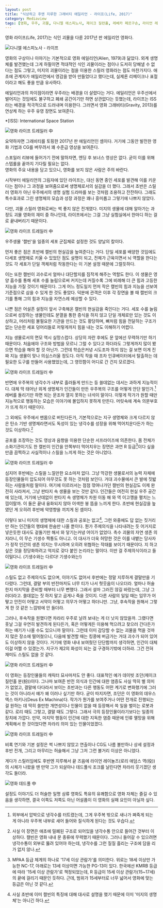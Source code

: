 ```yaml
---
layout: post
title: "식상하고 후엔 지루한 그래비티 에일리언 - 라이프(Life, 2017)"
category: Mediaview
tags: [영화, 우주, 괴물, 다니엘 에스피노사, 제이크 질런홀, 레베카 페르구손, 라이언 레이놀즈, 아리욘 바카레, 사나다 히로유키, 올가 디호비치나야]
---
```


영화 라이프(Life, 2017)는 식인 괴물을 다룬 2017년 판 에일리언 영화다.


![다니엘 에스피노사 - 라이프](https://lh3.googleusercontent.com/-LgmfSoG8oDA/WOoREhi4TeI/AAAAAAAATV8/DKImzli-G8Y6_qxqPc4QAmtoJEVfQzrdQCE0/s480/life-2017-movie-poster.jpg "그래비티를 첨가한 2017년판 에일리언 영화다.")


영화의 구상이나 이야기는 기본적으로 영화 에일리언(Alien, 1979)과 닮았다.
외계 생명체를 발견했는데 그게 하필이면 적대적인 식인 괴물이라는 점이나
도저히 당해낼 수 없다는 점도 그렇고,
미지의 괴물이라는 점을 이용한 스릴러 영화라는 점도 마찬가지다.
애초에 관계자가 에일리언에서 영감을 받아 만들었다고 했다는데,
실제론 리메이크나 표절이라고 해도 좋을 만큼 유사하다.

에일리언과의 차이점이라면 우주라는 배경을 더 살렸다는 거다.
에일리언은 우주선에서 벌어지는 것임에도 불구하고 폐쇄 공간이기만 하면 상관없다는 듯했는데,
라이프는 ISS라는 배경을 적극적으로 드러내며 이용한다.
그러면서 영화 그래비티(Gravity, 2013)를 연상케 하는 우주 유영 장면도 보여준다.

*[ISS]: International Space Station


![영화 라이프 트레일러 中](https://lh3.googleusercontent.com/-mM8pzkFLm_o/WOot16KfRsI/AAAAAAAATWg/yZb8YHzggZglZo2dmG887590Sic8DoyhwCE0/w560/life-2017-movie-screenshot-01.jpg "괴물 스릴러 영화지만 그래비티로 익숙한 우주 유영 장면도 꽤 등장한다.")


요약하자면 그래비티를 토핑한 2017년 판 에일리언인 셈이다.
거기에 그동안 발전한 영화 기법과 CG를 버무려서 꽤 수준급 영상을 보여준다.


<div class="im im-info">
스포일러 리뷰에 들어가기 전에 말하자면, 엔딩 후 보너스 영상은 없다.
굳이 이를 위해 스텝롤을 끝까지 기다릴 필요는 없다.
</div>


<div class="im im-warning">
영화의 주요 내용을 담고 있으니, 영화를 보지 않은 사람은 주의 바란다.
</div>


시작부터 에일리언의 그림자에 있던 라이프는,
대신 동면 중인 세포를 발견해 이를 키운다는 점이나 그 과정을 보여줌으로써 생명체로서의 실감을 더 했다.
그래서 초반은 스릴러 영화가 아닌 우주에서의 생명 실험 드라마를 보는 것처럼 조용하고 잔잔하다.
그래도 특수효과로 그린 생명체의 모습과 성장 과정은 꽤나 흥미롭고 그렇기에 나쁘지 않았다.

다만, 괴물 스릴러 영화로써는 썩 좋지 않은 전개였다.
미지의 생물에 대해 알아가는 과정도 괴물 영화의 재미 중 하나인데,
라이프에서는 그걸 그냥 실험실에서 한마디 하는 걸로 끝내버리기 때문이다.


![영화 라이프 트레일러 中](https://lh3.googleusercontent.com/-JIbZcRQq028/WOouAkmItFI/AAAAAAAATWw/abXcfvsP72YbrY6hh7AN5PmJsh54sm84ACE0/w560/life-2017-movie-screenshot-02.jpg "생물 실험 장면으로 시작해 실감을 더 했다.")


우주생물 '캘빈'을 일종의 세포 군집체로 설정한 것도 양날의 칼이다.

먼저 좋은 점은 초반에 캘빈의 현실감을 높여준다는 거다.
단일 세포를 배양한 것임에도 다세포 생명체로 키울 수 있었던 점도 설명이 되고,
전체가 근육이면서 뇌 역할을 한다는 것도 각 세포가 단일 객체처럼 작동한다는 이 기본 설정 때문에 그럴듯하다.

이는 또한 캘빈이 괴수로서 얼마나 대단할지를 짐작게 해주는 역할도 한다.
이 생물은 영양 흡수를 통해 세포 수를 늘림으로써 커지는데
커질수록 그에 비례해 더 큰 힘과 고등한 지능을 가질 것이기 때문이다.
그게 어느 정도일지 먼저 작은 캘빈의 힘과 지능을 선보여 기준점으로 삼을 수 있게 한 것도 좋았다.
덕분에 관객은 이후 각 장면을 볼 때 캘빈의 크기를 통해 그의 힘과 지능을 자연스레 예상할 수 있다.

나쁜 점은 어설픈 설정이 앞서 구축해온 캘빈의 현실감을 죽인다는 거다.
세포 수를 늘림으로써 성장하는 생물인데도 분열을 통한 증식을 하지 않고 단일 개체로만 있는 것도 이상하고,
머리처럼 불필요한 기관을 만드는 것도 황당하며,
뼈처럼 힘을 전달하는 구조가 없는 단순한 세포 덩어리들로 저렇게까지 힘을 내는 것도 이해하기 어렵다.

지능 생물로서의 면모 역시 실망스럽다.
상당히 자란 후에도 문 앞에선 무력하기만 하기 때문이다.
처음에야 구조와 방법을 모르니 그럴 수 있다고 하더라도 그렇게까지 많이 봤으면 학습을 해야 할 것 아닌가.
그런데 학습은커녕 시도조차 하지 않는 걸 보면 이게 진짜 지능 생물이 맞나 의심스러울 정도다.
아직 작을 때 조차 인큐베이터에서 탈출하는 데 필요한 도구를 만들어 사용했었는데, 그 영민함이 어디로 간 건지 모르겠다.


![영화 라이프 트레일러 中](https://lh3.googleusercontent.com/-TN-zSwGMBXY/WOouIaKA81I/AAAAAAAATXA/KkFRCdKwxuEP82FVEOCwloCQp6n1I8EJgCE0/w560/life-2017-movie-screenshot-03.jpg "캘빈의 리즈 시절")


반면에 우주복의 냉각수가 내부로 흘러들게 만드는 등 쓸데없는 데서는 과하게 지능적이다.
대체 막 태어난 외계 생명체가 인간들이 만든 우주복의 구조를 어떻게 안단 말인가.[^1]
레버를 돌리기만 하면 되는 문조차 열지 못하는 녀석이 말이다.
이렇게 작가가 원할 때만 지능적으로 행동하는 모습은 이야기에 몰입하지 못하게 만든다.
머릿속에 계속 의문부호가 뜨게 하기 때문이다.

그 외에도 우주에서 맨몸으로 버틴다든가,
기본적으로는 지구 생명체와 크게 다르지 않은 탄소 기반 생명체라면서도
독성이 있는 냉각수를 성장을 위해 먹어치운다든가 하는 것도 이상하다.[^2]

[^1]: 외부에서 압박으로 냉각수를 터트렸는데, 그게 우주복 밖으로 새나가 쪄죽게 되는 게 아니라 우주복 내부로 새어 들어와 질식하게 된다는 것도 우습다.

[^2]: 사실 이 장면은 애초에 밀폐된 구조로 되어있을 냉각수통 안으로 들어간 것부터 이상하다. 캘빈은 영화 내내 문 종류에 무력했기 때문이다. 그러니 들어갈 수 있으려면 냉각수통이 외부로 뚫려 있어야 하는데, 냉각수를 그런 질질 흘리는 구조에 담을 리가 없지 않나.

공포를 조장하는 것도 영상과 음향을 이용한 단순한 서프라이즈에 의존한다.
몸 전체가 소화기관이기도 한 캘빈이 인간을 안쪽부터 먹어치우는 장면은
과연 R 등급[^3]이다 싶을 만큼 끔찍하고 사실적이나 스릴을 느끼게 하는 것은 아니었다.


![영화 라이프 트레일러 中](https://lh3.googleusercontent.com/-0i4J6-9UBkk/WOouOb5zS7I/AAAAAAAATXQ/oAwVLq4QwSw7xanQ-P94IB7hKNXcX0RBgCE0/w560/life-2017-movie-screenshot-04.jpg "R 등급의 이유를 보여준다.")


[^3]: MPAA 등급 체계의 하나로 '17세 이상 관람가'를 의미한다. 위로는 18세 이상만 가능한 NC-17, 아래로는 13세 이상이면 가능한 PG-13이 있다. 한국에선 KMRB 등급에 따라 '15세 이상 관람가'로 책정되었는데, R 등급이 15세 이상 관람가(15~17세)의 끝에 걸리기 때문인 듯하다. 근데, 범위가 15세부터로 너무 넓어서 영화에 맞는 등급은 아닌 것 같다.

심지어 후반에는 스릴을 느낄만한 요소마저 없다.
그냥 막강한 생물로서의 능력 자체에 등장인물들이 압도되어 아무것도 못 하는 것처럼 보인다.
거대 괴수물에서 큰 발에 짓밟히는 사람들처럼 말이다.
여기에 이르러서는 점점 깎여나가던 캘빈의 현실감도 이제 완전히 사라져서, 그냥 판타지 속 생물을 보는 것만 같다.
인간들은 여전히 현실 우주 공간에 있는데, 거기에 난데없이 판타지 속 생명체가 차원 이동 해 와 역 이고깽을 펼치는 느낌이랄까.
이 둘은 끝내 융화되지 않아 어색한 붕 뜸을 느끼게 한다.
초반에 현실감을 높였던 게 오히려 후반에 악영향을 끼치게 된 셈이다.

이렇다 보니 미지의 생명체에 대한 스릴과 공포는 없고[^4],
그런 와중에도 답 없는 짓거리만 하는 인간들의 행태에 한숨만 나올 뿐이다.
뭔가 주제의식을 나타내려는 듯 어거지로 넣은듯한 대사도 겉돌기만 해서 와 닿기는커녕 어이가 없었다.
촉수 괴물의 자연 생존 의지라니, 이 무슨 기생수 짝퉁도 아니고.
이 대사가 더욱 허망한 것은 이를 내뱉는 당사자가 정작 인간의 생존 의지는 무시하며 오히려 위협하는 작태를 보이기 때문이다.
지 하고 싶은 것을 정당화하려고 억지로 갖다 붙인 논리라는 말이다.
이딴 걸 주제의식이라고 들이밀다니.
(기생수와는 다르다! 기생수와는!)

[^4]: 사실 초반에 이미 캘빈의 특징에 대해 대사로 설명을 했기 때문에 이미 '미지의 생명체'는 아니긴 하다.


![영화 라이프 트레일러 中](https://lh3.googleusercontent.com/-Kk7l2a5W7tg/WOo0mpm12HI/AAAAAAAATYg/X9UHdq-p8JsVGMWIAUXDAHBUMi3SOjV0QCE0/w560/life-2017-movie-screenshot-07.jpg "갈수록 노답 인간들 때문에 한숨쉬는 이야기가 된다.")


스릴도 없고 주제의식도 없으며, 이야기도 없어서
후반에는 정말 지루하게 결말만을 기다렸다.
그런데, 결말 부의 반전마저도 너무 티가 나서 헛웃음이 나오더라.
얼마나 허술한지 마지막을 준비할 때부터 너무 뻔했다.
그래서 설마 그러진 않길 바랐는데, 그냥 그러더라고.
쓸데없는 짓 하지 말고 곱게나 죽을 것이지.
다른 사람의 일일 때는 임무가 어떻고 안전이 어떻고 서약이 어떻고 의무가 어떻고 하더니만.
그냥, 후속작을 원해서 그렇게 한 것 같은 느낌밖에 안 들더라.

그러나, 후속작을 원했다면 차라리 우주로 날려 보내는 게 더 낫지 않았을까.
그랬다면 훗날 그걸 우연히 발견하게 된다든가,
혹은 어떻게든 이용해 먹으려고 찾으러 간다든가 하는 얘기가 나올 수도 있으니까 말이다.
그런데 이미 감당할 수 없는 괴물을 먹을 것까지 많은 장소에 떨어쳤으니,
다음에 발견할 때는 킹콩에 버금가는 거대 괴수가 되어 있어도 이상하지 않을 것이다.
거기에 영화 내내 보여줬던 단단함까지 생각하면, 인간이 대체 이걸 어쩔 수 있겠는가.
지구가 제2의 화성이 되는 걸 구경하기밖에 더하랴.
그건 전혀 재미도 스릴도 없을 것 같다.


![영화 라이프 트레일러 中](https://lh3.googleusercontent.com/-wsB4y6WCEzM/WOow4SxUWtI/AAAAAAAATYI/i36yoxyaQ5c65-57B8FAOqyk0M-Di0HlACE0/w560/life-2017-movie-screenshot-05.jpg "뻔한 결말을 향해간다.")


이 영화는 등장인물들의 캐릭터 묘사마저도 안 좋다.
대표적인 예가 데이빗 조던(제이크 질런홀 분(扮))이다.
그나마 보여준 반전 의식과 인간에 대한 염증도 사실 딱히 별 의미가 없었고,
결말에 다다라서 보이는 초반과는 다른 행동도 어떤 계기로 변화했기에 그러는 것이 아니라서 얘가 왜 이러나 싶기만 하다.
굳이 따지자면, 조던은 이 영화의 데우스 엑스 마키나(Deus Ex Machina)다.
작가가 뭔가를 보여주거나 어떤 전개로 진행되는 걸 원하는 데 딱히 쓸만한 개연성이나 인물이 없을 때 등장해서 쓱 일을 벌이는 로봇과 같다.
로리 때도 그렇고, 결말 때도 그렇다.
그래서 극의 등장인물이라기보다는 일종의 장치에 가깝다.
만약, 마지막 행동이 인간에 대한 지독한 염증 때문에 인류 멸망을 위해 계획해서 한 것이었다면 차라리 의미 있는 인물이었겠다.


![영화 라이프 트레일러 中](https://lh3.googleusercontent.com/VF7GFq1Nunc2mDbcJ-GQHs2QGjVGzvZTjSy7uHqbnloQ5Ec-Teey5meWRdd0N_so7Rut2zfMyA=w560 "조던은 주연이었지만 인물이라기보단 차라리 어떤 장치에 가까웠다.")


비록 연기와 기본 설정은 썩 나쁘지 않았고 연출이나 CG도 나름 볼만하나
상세 설정과 후반 전개, 그리고 마무리는 허술해서
그냥 그저 그런 볼거리 이상은 아니었다.

게다가 스릴러임에도 후반엔 지루해서
끝 즈음에 라이언 레이놀즈(로리 애덤스 역(役))의 시체가 나왔을 땐
만약 그가 되살아나 데드풀식 조크를 날린다면 차라리 웃기겠단 생각도 들더라.


![영화 데드풀 中](https://lh3.googleusercontent.com/-XD9asBeasGw/WOoudt_928I/AAAAAAAATXw/Ha3MABIqXYg1WMm2uKBaM3e9m0THj6kyQCE0/w560/deadpool-2016-movie-screenshot-99.jpg "“까꿍~ 잠깐 데스(Death) 좀 만나고 왔어.”")


설정도 이야기도 더 허술한 일명 삼류 영화도 특유의 유쾌함으로 영화 자체는 즐길 수 있음을 생각하면, 결국 이쪽도 저쪽도 아닌 어설픔이 이 영화의 실패 요인이 아닐까 싶다.
